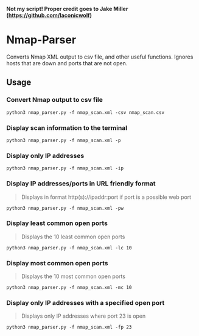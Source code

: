 **Not my script! Proper credit goes to Jake Miller (https://github.com/laconicwolf)**


# Nmap-Parser
Converts Nmap XML output to csv file, and other useful functions. Ignores hosts that are down and ports that are not open.

## Usage

### Convert Nmap output to csv file
`python3 nmap_parser.py -f nmap_scan.xml -csv nmap_scan.csv`

### Display scan information to the terminal
`python3 nmap_parser.py -f nmap_scan.xml -p`

### Display only IP addresses
`python3 nmap_parser.py -f nmap_scan.xml -ip`

### Display IP addresses/ports in URL friendly format
> Displays in format http(s)://ipaddr:port if port is a possible web port

`python3 nmap_parser.py -f nmap_scan.xml -pw`

### Display least common open ports
> Displays the 10 least common open ports

`python3 nmap_parser.py -f nmap_scan.xml -lc 10`

### Display most common open ports
> Displays the 10 most common open ports

`python3 nmap_parser.py -f nmap_scan.xml -mc 10`

### Display only IP addresses with a specified open port
> Displays only IP addresses where port 23 is open

`python3 nmap_parser.py -f nmap_scan.xml -fp 23`
